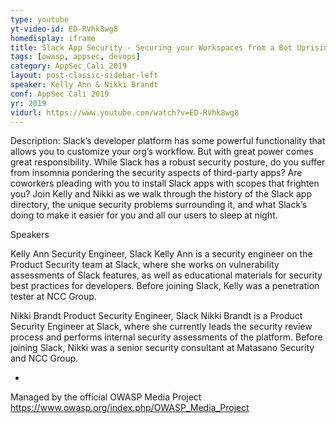 ```yaml
---
type: youtube
yt-video-id: ED-RVhk8wg8
homedisplay: iframe
title: Slack App Security - Securing your Workspaces from a Bot Uprising
tags: [owasp, appsec, devops]
category: AppSec_Cali_2019
layout: post-classic-sidebar-left
speaker: Kelly Ann & Nikki Brandt
conf: AppSec Cali 2019
yr: 2019
vidurl: https://www.youtube.com/watch?v=ED-RVhk8wg8
---
```

Description: Slack’s developer platform has some powerful functionality that allows you to customize your org’s workflow. But with great power comes great responsibility. While Slack has a robust security posture, do you suffer from insomnia pondering the security aspects of third-party apps? Are coworkers pleading with you to install Slack apps with scopes that frighten you?  Join Kelly and Nikki as we walk through the history of the Slack app directory, the unique security problems surrounding it, and what Slack’s doing to make it easier for you and all our users to sleep at night.


Speakers

Kelly Ann
Security Engineer, Slack
Kelly Ann is a security engineer on the Product Security team at Slack, where she works on vulnerability assessments of Slack features, as well as educational materials for security best practices  for developers. Before joining Slack, Kelly was a penetration tester at NCC Group.

Nikki Brandt
Product Security Engineer, Slack
Nikki Brandt is a Product Security Engineer at Slack, where she currently leads the security review process and performs internal security assessments of the platform. Before joining Slack, Nikki was a senior security consultant at Matasano Security and NCC Group.

-

Managed by the official OWASP Media Project https://www.owasp.org/index.php/OWASP_Media_Project
